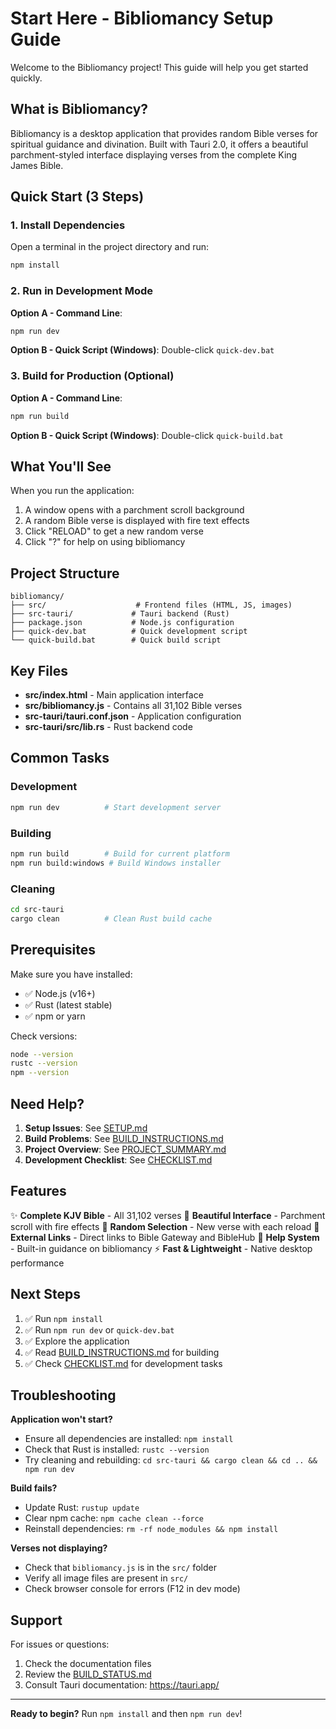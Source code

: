# Start Here - Bibliomancy Setup Guide

Welcome to the Bibliomancy project! This guide will help you get started quickly.

## What is Bibliomancy?

Bibliomancy is a desktop application that provides random Bible verses for spiritual guidance and divination. Built with Tauri 2.0, it offers a beautiful parchment-styled interface displaying verses from the complete King James Bible.

## Quick Start (3 Steps)

### 1. Install Dependencies

Open a terminal in the project directory and run:
```bash
npm install
```

### 2. Run in Development Mode

**Option A - Command Line**:
```bash
npm run dev
```

**Option B - Quick Script (Windows)**:
Double-click `quick-dev.bat`

### 3. Build for Production (Optional)

**Option A - Command Line**:
```bash
npm run build
```

**Option B - Quick Script (Windows)**:
Double-click `quick-build.bat`

## What You'll See

When you run the application:
1. A window opens with a parchment scroll background
2. A random Bible verse is displayed with fire text effects
3. Click "RELOAD" to get a new random verse
4. Click "?" for help on using bibliomancy

## Project Structure

```
bibliomancy/
├── src/                    # Frontend files (HTML, JS, images)
├── src-tauri/             # Tauri backend (Rust)
├── package.json           # Node.js configuration
├── quick-dev.bat          # Quick development script
└── quick-build.bat        # Quick build script
```

## Key Files

- **src/index.html** - Main application interface
- **src/bibliomancy.js** - Contains all 31,102 Bible verses
- **src-tauri/tauri.conf.json** - Application configuration
- **src-tauri/src/lib.rs** - Rust backend code

## Common Tasks

### Development
```bash
npm run dev          # Start development server
```

### Building
```bash
npm run build        # Build for current platform
npm run build:windows # Build Windows installer
```

### Cleaning
```bash
cd src-tauri
cargo clean          # Clean Rust build cache
```

## Prerequisites

Make sure you have installed:
- ✅ Node.js (v16+)
- ✅ Rust (latest stable)
- ✅ npm or yarn

Check versions:
```bash
node --version
rustc --version
npm --version
```

## Need Help?

1. **Setup Issues**: See [SETUP.md](SETUP.md)
2. **Build Problems**: See [BUILD_INSTRUCTIONS.md](BUILD_INSTRUCTIONS.md)
3. **Project Overview**: See [PROJECT_SUMMARY.md](PROJECT_SUMMARY.md)
4. **Development Checklist**: See [CHECKLIST.md](CHECKLIST.md)

## Features

✨ **Complete KJV Bible** - All 31,102 verses
🎨 **Beautiful Interface** - Parchment scroll with fire effects
🔄 **Random Selection** - New verse with each reload
🔗 **External Links** - Direct links to Bible Gateway and BibleHub
📖 **Help System** - Built-in guidance on bibliomancy
⚡ **Fast & Lightweight** - Native desktop performance

## Next Steps

1. ✅ Run `npm install`
2. ✅ Run `npm run dev` or `quick-dev.bat`
3. ✅ Explore the application
4. ✅ Read [BUILD_INSTRUCTIONS.md](BUILD_INSTRUCTIONS.md) for building
5. ✅ Check [CHECKLIST.md](CHECKLIST.md) for development tasks

## Troubleshooting

**Application won't start?**
- Ensure all dependencies are installed: `npm install`
- Check that Rust is installed: `rustc --version`
- Try cleaning and rebuilding: `cd src-tauri && cargo clean && cd .. && npm run dev`

**Build fails?**
- Update Rust: `rustup update`
- Clear npm cache: `npm cache clean --force`
- Reinstall dependencies: `rm -rf node_modules && npm install`

**Verses not displaying?**
- Check that `bibliomancy.js` is in the `src/` folder
- Verify all image files are present in `src/`
- Check browser console for errors (F12 in dev mode)

## Support

For issues or questions:
1. Check the documentation files
2. Review the [BUILD_STATUS.md](BUILD_STATUS.md)
3. Consult Tauri documentation: https://tauri.app/

---

**Ready to begin?** Run `npm install` and then `npm run dev`!
